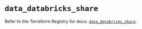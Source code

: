 # `data_databricks_share`

Refer to the Terraform Registry for docs: [`data_databricks_share`](https://registry.terraform.io/providers/databricks/databricks/1.81.1/docs/data-sources/share).
